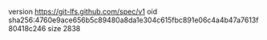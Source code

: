 version https://git-lfs.github.com/spec/v1
oid sha256:4760e9ace656b5c89480a8da1e304c615fbc891e06c4a4b47a7613f80418c246
size 2838
